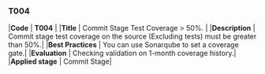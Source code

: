 ### T004

|**Code**           | **T004** |
|**Title**          | Commit Stage Test Coverage > 50%. |
|**Description**    | Commit stage test coverage on the source (Excluding tests) must be greater than 50%.|
|**Best Practices** | You can use Sonarqube to set a coverage gate.|
|**Evaluation**     | Checking validation on 1-month coverage history.|
|**Applied stage**  | Commit Stage|
